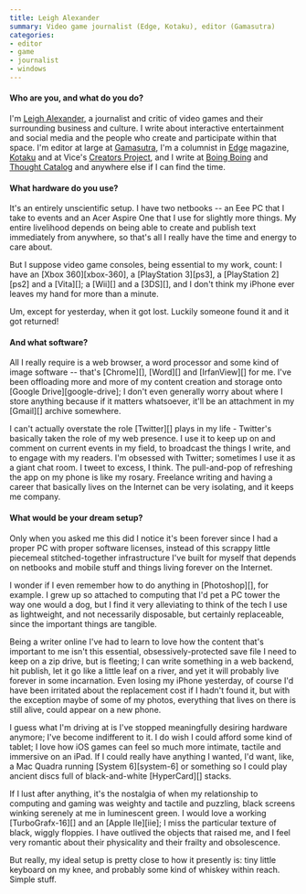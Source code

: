 ```yaml
---
title: Leigh Alexander
summary: Video game journalist (Edge, Kotaku), editor (Gamasutra)
categories:
- editor
- game
- journalist
- windows
---
```


#### Who are you, and what do you do?

I'm [Leigh Alexander](http://leighalexander.net/ "Leigh's website."), a journalist and critic of video games and their surrounding business and culture. I write about interactive entertainment and social media and the people who create and participate within that space. I'm editor at large at [Gamasutra](http://gamasutra.com/ "A website about games."), I'm a columnist in [Edge](http://www.edge-online.com/author/lalexander/ "Leigh's articles on Edge.") magazine, [Kotaku](http://kotaku.com/tag/leigh-alexander "Leigh's posts on Kotaku.") and at Vice's [Creators Project](http://thecreatorsproject.vice.com/en_us "A website about art and technology."), and I write at [Boing Boing](http://boingboing.net/author/leighalexander "Leigh's posts on Boing Boing.") and [Thought Catalog](http://thoughtcatalog.com/author/leigh-alexander/ "Leigh's articles on Thought Catalog.") and anywhere else if I can find the time.

#### What hardware do you use?

It's an entirely unscientific setup. I have two netbooks -- an Eee PC that I take to events and an Acer Aspire One that I use for slightly more things. My entire livelihood depends on being able to create and publish text immediately from anywhere, so that's all I really have the time and energy to care about. 

But I suppose video game consoles, being essential to my work, count: I have an [Xbox 360][xbox-360], a [PlayStation 3][ps3], a [PlayStation 2][ps2] and a [Vita][]; a [Wii][] and a [3DS][], and I don't think my iPhone ever leaves my hand for more than a minute. 

Um, except for yesterday, when it got lost. Luckily someone found it and it got returned! 

#### And what software?

All I really require is a web browser, a word processor and some kind of image software -- that's [Chrome][], [Word][] and [IrfanView][] for me. I've been offloading more and more of my content creation and storage onto [Google Drive][google-drive]; I don't even generally worry about where I store anything because if it matters whatsoever, it'll be an attachment in my [Gmail][] archive somewhere. 

I can't actually overstate the role [Twitter][] plays in my life - Twitter's basically taken the role of my web presence. I use it to keep up on and comment on current events in my field, to broadcast the things I write, and to engage with my readers. I'm obsessed with Twitter; sometimes I use it as a giant chat room. I tweet to excess, I think. The pull-and-pop of refreshing the app on my phone is like my rosary. Freelance writing and having a career that basically lives on the Internet can be very isolating, and it keeps me company. 

#### What would be your dream setup?

Only when you asked me this did I notice it's been forever since I had a proper PC with proper software licenses, instead of this scrappy little piecemeal stitched-together infrastructure I've built for myself that depends on netbooks and mobile stuff and things living forever on the Internet. 

I wonder if I even remember how to do anything in [Photoshop][], for example. I grew up so attached to computing that I'd pet a PC tower the way one would a dog, but I find it very alleviating to think of the tech I use as lightweight, and not necessarily disposable, but certainly replaceable, since the important things are tangible. 

Being a writer online I've had to learn to love how the content that's important to me isn't this essential, obsessively-protected save file I need to keep on a zip drive, but is fleeting; I can write something in a web backend, hit publish, let it go like a little leaf on a river, and yet it will probably live forever in some incarnation. Even losing my iPhone yesterday, of course I'd have been irritated about the replacement cost if I hadn't found it, but with the exception maybe of some of my photos, everything that lives on there is still alive, could appear on a new phone. 

I guess what I'm driving at is I've stopped meaningfully desiring hardware anymore; I've become indifferent to it. I do wish I could afford some kind of tablet; I love how iOS games can feel so much more intimate, tactile and immersive on an iPad. If I could really have anything I wanted, I'd want, like, a Mac Quadra running [System 6][system-6] or something so I could play ancient discs full of black-and-white [HyperCard][] stacks.

If I lust after anything, it's the nostalgia of when my relationship to computing and gaming was weighty and tactile and puzzling, black screens winking serenely at me in luminescent green. I would love a working [TurboGrafx-16][] and an [Apple IIe][iie]; I miss the particular texture of black, wiggly floppies. I have outlived the objects that raised me, and I feel very romantic about their physicality and their frailty and obsolescence. 

But really, my ideal setup is pretty close to how it presently is: tiny little keyboard on my knee, and probably some kind of whiskey within reach. Simple stuff.